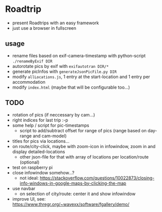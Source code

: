 # Roadtrip
- present Roadtrips with an easy framework
- just use a browser in fullscreen


## usage
- rename files based on exif-camera-timestamp with python-script `./renameByExif DIR`
- autorotate pics by exif with `exifautotran DIR/*`
- generate picInfos with `generateJsonPicFile.py DIR`
- modify `allLocations.js`, 1 entry at the start-location and 1 entry per accommodation
- modify `index.html` (maybe that will be configurable too...)

## TODO
- rotation of pics (if neccessary by cam...)
- right indices for last trip :-p
- some help / script for pic-timestamps
	- script to add/subtract offset for range of pics (range based on day-range and cam-model)
- titles for pics via locations...
- on route/city-click, maybe with zoom-icon in infowindow, zoom in and display detailed-locations
	- other json-file for that with array of locations per location/route (optional)
- test on raspberry pi
- close infowindow somehow...? 
	- not ideal: https://stackoverflow.com/questions/10022873/closing-info-windows-in-google-maps-by-clicking-the-map
- use navbar
	- on selection of city/route: center it and show infowindow
- improve UI, see: https://www.thregr.org/~wavexx/software/fgallery/demo/
